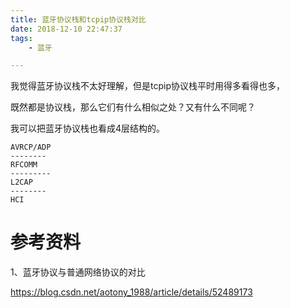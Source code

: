 ```yaml
---
title: 蓝牙协议栈和tcpip协议栈对比
date: 2018-12-10 22:47:37
tags:
	- 蓝牙

---
```




我觉得蓝牙协议栈不太好理解，但是tcpip协议栈平时用得多看得也多，

既然都是协议栈，那么它们有什么相似之处？又有什么不同呢？



我可以把蓝牙协议栈也看成4层结构的。

```
AVRCP/ADP
--------
RFCOMM
---------
L2CAP
--------
HCI
```



# 参考资料

1、蓝牙协议与普通网络协议的对比

https://blog.csdn.net/aotony_1988/article/details/52489173
